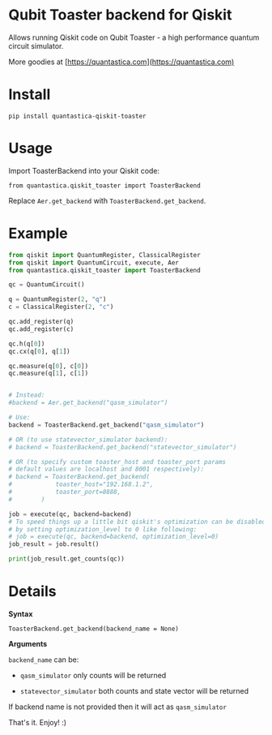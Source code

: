 # Qubit Toaster backend for Qiskit

Allows running Qiskit code on Qubit Toaster - a high performance quantum circuit simulator.

More goodies at [https://quantastica.com](https://quantastica.com)


# Install

```
pip install quantastica-qiskit-toaster
```

# Usage

Import ToasterBackend into your Qiskit code:

```
from quantastica.qiskit_toaster import ToasterBackend
```

Replace `Aer.get_backend` with `ToasterBackend.get_backend`.

# Example

```python
from qiskit import QuantumRegister, ClassicalRegister
from qiskit import QuantumCircuit, execute, Aer
from quantastica.qiskit_toaster import ToasterBackend

qc = QuantumCircuit()

q = QuantumRegister(2, "q")
c = ClassicalRegister(2, "c")

qc.add_register(q)
qc.add_register(c)

qc.h(q[0])
qc.cx(q[0], q[1])

qc.measure(q[0], c[0])
qc.measure(q[1], c[1])


# Instead:
#backend = Aer.get_backend("qasm_simulator")

# Use:
backend = ToasterBackend.get_backend("qasm_simulator")

# OR (to use statevector_simulator backend):
# backend = ToasterBackend.get_backend("statevector_simulator")

# OR (to specify custom toaster_host and toaster_port params
# default values are localhost and 8001 respectively):
# backend = ToasterBackend.get_backend(
#            toaster_host="192.168.1.2",
#            toaster_port=8888,
#        )

job = execute(qc, backend=backend)
# To speed things up a little bit qiskit's optimization can be disabled
# by setting optimization_level to 0 like following:
# job = execute(qc, backend=backend, optimization_level=0)
job_result = job.result()

print(job_result.get_counts(qc))

```


# Details

**Syntax**

`ToasterBackend.get_backend(backend_name = None)`


**Arguments**

`backend_name` can be:

- `qasm_simulator` only counts will be returned

- `statevector_simulator` both counts and state vector will be returned

If backend name is not provided then it will act as `qasm_simulator`


That's it. Enjoy! :)
